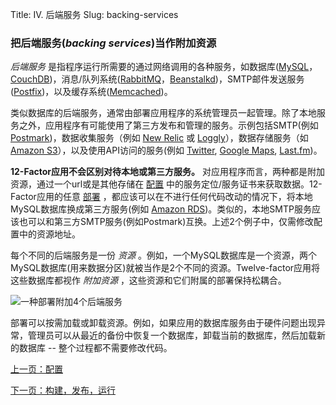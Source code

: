 Title: IV. 后端服务
Slug: backing-services

### 把后端服务(*backing services*)当作附加资源

*后端服务* 是指程序运行所需要的通过网络调用的各种服务，如数据库([MySQL](http://dev.mysql.com/)，[CouchDB](http://couchdb.apache.org/))，消息/队列系统([RabbitMQ](http://www.rabbitmq.com/)，[Beanstalkd](http://kr.github.com/beanstalkd/))，SMTP邮件发送服务([Postfix](http://www.postfix.org/))，以及缓存系统([Memcached](http://memcached.org/))。

类似数据库的后端服务，通常由部署应用程序的系统管理员一起管理。除了本地服务之外，应用程序有可能使用了第三方发布和管理的服务。示例包括SMTP(例如 [Postmark](http://postmarkapp.com/))，数据收集服务（例如 [New Relic](http://newrelic.com/) 或 [Loggly](http://www.loggly.com/)），数据存储服务（如[Amazon S3](http://http://aws.amazon.com/s3/)），以及使用API访问的服务(例如 [Twitter](http://dev.twitter.com/), [Google Maps](http://code.google.com/apis/maps/index.html), [Last.fm](http://www.last.fm/api))。

**12-Factor应用不会区别对待本地或第三方服务。** 对应用程序而言，两种都是附加资源，通过一个url或是其他存储在 [配置][2] 中的服务定位/服务证书来获取数据。12-Factor应用的任意 [部署][0] ，都应该可以在不进行任何代码改动的情况下，将本地MySQL数据库换成第三方服务(例如 [Amazon RDS](http://aws.amazon.com/rds/))。类似的，本地SMTP服务应该也可以和第三方SMTP服务(例如Postmark)互换。上述2个例子中，仅需修改配置中的资源地址。

每个不同的后端服务是一份 *资源* 。例如，一个MySQL数据库是一个资源，两个MySQL数据库(用来数据分区)就被当作是2个不同的资源。Twelve-factor应用将这些数据库都视作 *附加资源* ，这些资源和它们附属的部署保持松耦合。

![一种部署附加4个后端服务](/images/attached-resources.png)

部署可以按需加载或卸载资源。例如，如果应用的数据库服务由于硬件问题出现异常，管理员可以从最近的备份中恢复一个数据库，卸载当前的数据库，然后加载新的数据库 -- 整个过程都不需要修改代码。

[上一页：配置][2]

[下一页：构建，发布，运行][4]

[0]: http://www.harmy.me/pages/codebase.html
[1]: http://www.harmy.me/pages/dependencies.html
[2]: http://www.harmy.me/pages/config.html
[3]: http://www.harmy.me/pages/backing-services.html
[4]: http://www.harmy.me/pages/build-release-run.html
[5]: http://www.harmy.me/pages/processes.html
[6]: http://www.harmy.me/pages/port-binding.html
[7]: http://www.harmy.me/pages/concurrency.html
[8]: http://www.harmy.me/pages/disposability
[9]: http://www.harmy.me/pages/dev-prod-parity.html
[10]: http://www.harmy.me/pages/logs.html
[11]: http://www.harmy.me/pages/admin-processes.html
